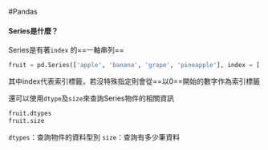 #Pandas 
#### Series是什麼？
Series是有著`index` 的==一軸串列==
```python
fruit = pd.Series(['apple', 'banana', 'grape', 'pineapple'], index = ['a', 'b', 'c', 'd'])
```
其中index代表索引標籤，若沒特殊指定則會從==以0==開始的數字作為索引標籤

還可以使用`dtype`及`size`來查詢Series物件的相關資訊
```python
fruit.dtypes
fruit.size
```
`dtypes`：查詢物件的資料型別
`size`：查詢有多少筆資料
